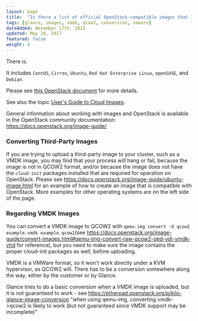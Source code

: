 ```yaml
---
layout: page
title:  "Is there a list of official OpenStack-compatible images that I can download for use with Glance? (CentOS, Ubuntu, etc.)"
tags: [glance, images, vmdk, qcow2, conversion, vmware]
dateAdded: November 17th, 2015
updated: May 10, 2017
featured: false
weight: 4
---
```


There is.  

It includes `CentOS`, `Cirros`, `Ubuntu`, `Red Hat Enterprise Linux`, `openSUSE`, and `Debian`.  

Please see [this OpenStack document](http://docs.openstack.org/image-guide/obtain-images.html) for more details.

See also the topic [User's Guide to Cloud Images](http://ibm-blue-box-help.github.io/help-documentation/gettingstarted/userguides/Cloud_Images_Provided_by_IBM/). 

General information about working with images and OpenStack is available in the OpenStack community documentation: https://docs.openstack.org/image-guide/

### Converting Third-Party Images

If you are trying to upload a third-party image to your cluster, such as a VMDK image, you may find that your process will hang or fail, because the image is not in QCOW2 format, and/or because the image does not have the `cloud-init` packages installed that are required for operation on OpenStack. Please see https://docs.openstack.org/image-guide/ubuntu-image.html for an example of how to create an image that is compatible with OpenStack. More examples for other operating systems are on the left side of the page.

### Regarding VMDK Images

You can convert a VMDK image to QCOW2 with `qemu-img convert -O qcow2 example.vmdk example.qcow2`(see https://docs.openstack.org/image-guide/convert-images.html#qemu-img-convert-raw-qcow2-qed-vdi-vmdk-vhd for reference), but you need to make sure the image contains the proper cloud-init packages as well, before uploading. 

VMDK is a VMWare format, so it won't work directly under a KVM hypervisor, as QCOW2 will.  There has to be a conversion somewhere along the way, either by the customer or by Glance.

Glance tries to do a basic conversion when a VMDK image is uploaded, but it is not guaranteed to work - see https://etherpad.openstack.org/p/kilo-glance-image-conversion "when using qemu-img, converting vmdk->qcow2 is likely to work (but not guaranteed since VMDK support may be incomplete)"
